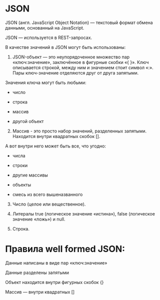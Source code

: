 # JSON

JSON (англ. JavaScript Object Notation) — текстовый формат обмена данными, основанный на JavaScript.

JSON — используется в REST-запросах.

В качестве значений в JSON могут быть использованы:

1. JSON-объект — это неупорядоченное множество пар «ключ:значение», заключённое в фигурные скобки «{ }». Ключ описывается строкой, между ним и значением стоит символ «:». Пары ключ-значение отделяются друг от друга запятыми.

Значения ключа могут быть любыми:

- число

- строка

- массив

- другой объект

2. Массив - это просто набор значений, разделенных запятыми. Находится внутри квадратных скобок [].

А вот внутри него может быть все, что угодно:

- числа

- строки

- другие массивы

- объекты

- смесь из всего вышеназванного

3. Число (целое или вещественное).

4. Литералы true (логическое значение «истина»), false (логическое значение «ложь») и null.

5. Строка.

# Правила well formed JSON:

Данные написаны в виде пар «ключ:значение»

Данные разделены запятыми

Объект находится внутри фигурных скобок {}

Массив — внутри квадратных []
